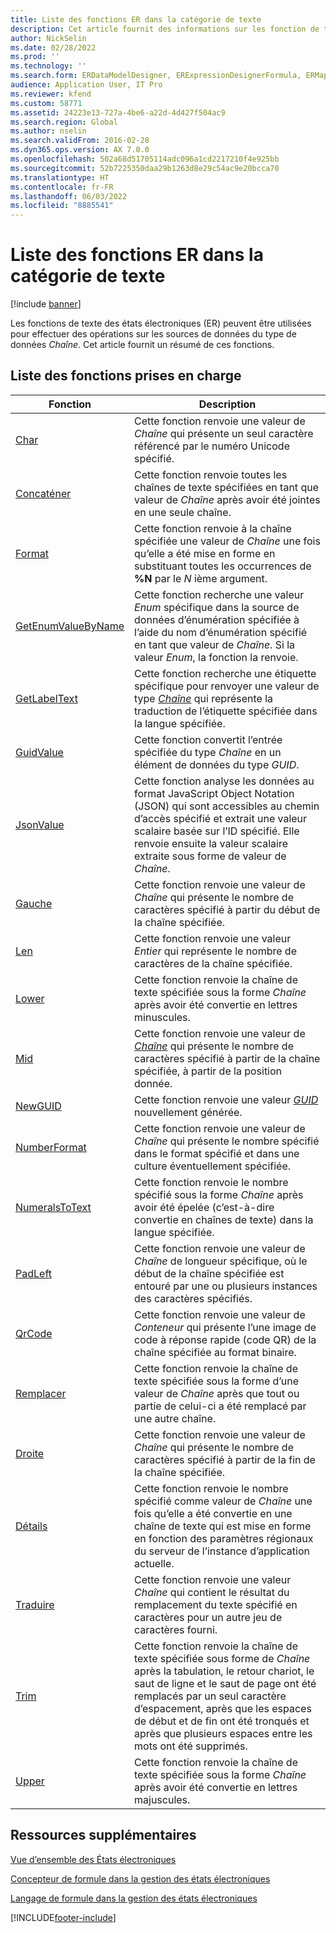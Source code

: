 ```yaml
---
title: Liste des fonctions ER dans la catégorie de texte
description: Cet article fournit des informations sur les fonction de texte prises en charge dans les États électroniques (ER).
author: NickSelin
ms.date: 02/28/2022
ms.prod: ''
ms.technology: ''
ms.search.form: ERDataModelDesigner, ERExpressionDesignerFormula, ERMappedFormatDesigner, ERModelMappingDesigner
audience: Application User, IT Pro
ms.reviewer: kfend
ms.custom: 58771
ms.assetid: 24223e13-727a-4be6-a22d-4d427f504ac9
ms.search.region: Global
ms.author: nselin
ms.search.validFrom: 2016-02-28
ms.dyn365.ops.version: AX 7.0.0
ms.openlocfilehash: 502a68d51705114adc096a1cd2217210f4e925bb
ms.sourcegitcommit: 52b7225350daa29b1263d8e29c54ac9e20bcca70
ms.translationtype: HT
ms.contentlocale: fr-FR
ms.lasthandoff: 06/03/2022
ms.locfileid: "8885541"
---
```

# <a name="list-of-er-functions-of-the-text-category"></a>Liste des fonctions ER dans la catégorie de texte

[!include [banner](../includes/banner.md)]

Les fonctions de texte des états électroniques (ER) peuvent être utilisées pour effectuer des opérations sur les sources de données du type de données *Chaîne*. Cet article fournit un résumé de ces fonctions.

## <a name="list-of-supported-functions"></a>Liste des fonctions prises en charge

| Fonction | Description |
|----------|-------------|
| [Char](er-functions-text-char.md) | Cette fonction renvoie une valeur de *Chaîne* qui présente un seul caractère référencé par le numéro Unicode spécifié. |
| [Concaténer](er-functions-text-concatenate.md) | Cette fonction renvoie toutes les chaînes de texte spécifiées en tant que valeur de *Chaîne* après avoir été jointes en une seule chaîne. |
| [Format](er-functions-text-format.md) | Cette fonction renvoie à la chaîne spécifiée une valeur de *Chaîne* une fois qu’elle a été mise en forme en substituant toutes les occurrences de **%N** par le *N* ième argument. |
| [GetEnumValueByName](er-functions-text-getenumvaluebyname.md) | Cette fonction recherche une valeur *Enum* spécifique dans la source de données d’énumération spécifiée à l’aide du nom d’énumération spécifié en tant que valeur de *Chaîne*. Si la valeur *Enum*, la fonction la renvoie. |
| [GetLabelText](er-functions-text-getlabeltext.md) | Cette fonction recherche une étiquette spécifique pour renvoyer une valeur de type *[Chaîne](er-formula-supported-data-types-primitive.md#string)* qui représente la traduction de l’étiquette spécifiée dans la langue spécifiée. |
| [GuidValue](er-functions-text-guidvalue.md) | Cette fonction convertit l’entrée spécifiée du type *Chaîne* en un élément de données du type *GUID*. |
| [JsonValue](er-functions-text-jsonvalue.md) | Cette fonction analyse les données au format JavaScript Object Notation (JSON) qui sont accessibles au chemin d’accès spécifié et extrait une valeur scalaire basée sur l’ID spécifié. Elle renvoie ensuite la valeur scalaire extraite sous forme de valeur de *Chaîne*. |
| [Gauche](er-functions-text-left.md) | Cette fonction renvoie une valeur de *Chaîne* qui présente le nombre de caractères spécifié à partir du début de la chaîne spécifiée. |
| [Len](er-functions-text-len.md) | Cette fonction renvoie une valeur *Entier* qui représente le nombre de caractères de la chaîne spécifiée. |
| [Lower](er-functions-text-lower.md) | Cette fonction renvoie la chaîne de texte spécifiée sous la forme *Chaîne* après avoir été convertie en lettres minuscules. |
| [Mid](er-functions-text-mid.md) | Cette fonction renvoie une valeur de *[Chaîne](er-formula-supported-data-types-primitive.md#string)* qui présente le nombre de caractères spécifié à partir de la chaîne spécifiée, à partir de la position donnée. |
| [NewGUID](er-functions-text-newguid.md) | Cette fonction renvoie une valeur *[GUID](er-formula-supported-data-types-primitive.md#guid)* nouvellement générée. |
| [NumberFormat](er-functions-text-numberformat.md) | Cette fonction renvoie une valeur de *Chaîne* qui présente le nombre spécifié dans le format spécifié et dans une culture éventuellement spécifiée. |
| [NumeralsToText](er-functions-text-numeralstotext.md) | Cette fonction renvoie le nombre spécifié sous la forme *Chaîne* après avoir été épelée (c’est-à-dire convertie en chaînes de texte) dans la langue spécifiée. |
| [PadLeft](er-functions-text-padleft.md) | Cette fonction renvoie une valeur de *Chaîne* de longueur spécifique, où le début de la chaîne spécifiée est entouré par une ou plusieurs instances des caractères spécifiés. |
| [QrCode](er-functions-text-qrcode.md) | Cette fonction renvoie une valeur de *Conteneur* qui présente l’une image de code à réponse rapide (code QR) de la chaîne spécifiée au format binaire. |
| [Remplacer](er-functions-text-replace.md) | Cette fonction renvoie la chaîne de texte spécifiée sous la forme d’une valeur de *Chaîne* après que tout ou partie de celui-ci a été remplacé par une autre chaîne. |
| [Droite](er-functions-text-right.md) | Cette fonction renvoie une valeur de *Chaîne* qui présente le nombre de caractères spécifié à partir de la fin de la chaîne spécifiée. |
| [Détails](er-functions-text-text.md) | Cette fonction renvoie le nombre spécifié comme valeur de *Chaîne* une fois qu’elle a été convertie en une chaîne de texte qui est mise en forme en fonction des paramètres régionaux du serveur de l’instance d’application actuelle. |
| [Traduire](er-functions-text-translate.md) | Cette fonction renvoie une valeur *Chaîne* qui contient le résultat du remplacement du texte spécifié en caractères pour un autre jeu de caractères fourni. |
| [Trim](er-functions-text-trim.md) | Cette fonction renvoie la chaîne de texte spécifiée sous forme de *Chaîne* après la tabulation, le retour chariot, le saut de ligne et le saut de page ont été remplacés par un seul caractère d’espacement, après que les espaces de début et de fin ont été tronqués et après que plusieurs espaces entre les mots ont été supprimés. |
| [Upper](er-functions-text-upper.md) | Cette fonction renvoie la chaîne de texte spécifiée sous la forme *Chaîne* après avoir été convertie en lettres majuscules. |

## <a name="additional-resources"></a>Ressources supplémentaires

[Vue d’ensemble des États électroniques](general-electronic-reporting.md)

[Concepteur de formule dans la gestion des états électroniques](general-electronic-reporting-formula-designer.md)

[Langage de formule dans la gestion des états électroniques](er-formula-language.md)


[!INCLUDE[footer-include](../../../includes/footer-banner.md)]
